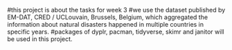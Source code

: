 #this project is about the tasks for week 3
#we use the dataset published by EM-DAT, CRED / UCLouvain, Brussels, Belgium, which aggregated the information about natural disasters happened in multiple countries in specific years.
#packages of dyplr, pacman, tidyverse, skimr and janitor will be used in this project.